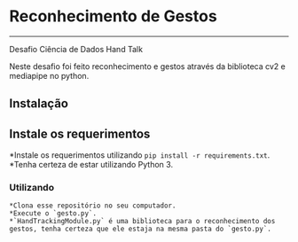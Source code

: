 # Reconhecimento de Gestos
-----------------------

Desafio Ciência de Dados Hand Talk

Neste desafio foi feito reconhecimento e gestos através da biblioteca cv2 e mediapipe no python. 


**Instalação**
----------------------
## Instale os requerimentos

*Instale os requerimentos utilizando `pip install -r requirements.txt`.
	*Tenha certeza de estar utilizando Python 3.


### Utilizando
	*Clona esse repositório no seu computador.
	*Execute o `gesto.py`.
	*`HandTrackingModule.py` é uma biblioteca para o reconhecimento dos gestos, tenha certeza que ele estaja na mesma pasta do `gesto.py`.
	